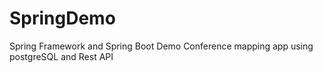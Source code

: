 # SpringDemo
Spring Framework and Spring Boot Demo Conference mapping app using postgreSQL and Rest API
